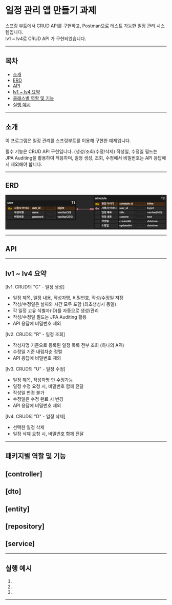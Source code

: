 # 일정 관리 앱 만들기 과제

스프링 부트에서 CRUD API를 구현하고, Postman으로 테스트 가능한 일정 관리 시스템입니다.  
lv1 ~ lv4로 CRUD API 가 구현되었습니다.

---

## 목차
- [소개](#소개)
- [ERD](#ERD)
- [API](#API)
- [lv1 ~ lv4 요약](#lv1--lv4-요약)
- [클래스별 역할 및 기능](#클래스별-역할-및-기능)
- [실행 예시](#실행-예시)

---

## 소개

이 프로그램은 일정 관리를 스프링부트를 이용해 구현한 예제입니다.

필수 기능은 CRUD API 구현입니다. (생성/조회/수정/삭제)
작성일, 수정일 필드는 JPA Auditing을 활용하여 적응하며,
일정 생성, 조회, 수정에서 비밀번호는 API 응답에서 제외해야 합니다.

---

## ERD

![ERD](images/ERD_1.png)

---

## API



---

## lv1 ~ lv4 요약

[lv1. CRUD의 "C" - 일정 생성]
- 일정 제목, 일정 내용, 작성자명, 비밀번호, 작성/수정일 저장
- 작성/수정일은 날짜와 시간 모두 포함 (최초생성시 동일)
- 각 일정 고유 식별자(ID)를 자동으로 생성/관리
- 작성/수정일 필드는 JPA Auditing 활용
- API 응답에 비밀번호 제외


[lv2. CRUD의 "R" - 일정 조회]
- 작성자명 기준으로 등록된 일정 목록 전부 조회 (하나의 API)
- 수정일 기준 내림차순 정렬
- API 응답에 비밀번호 제외


[lv3. CRUD의 "U" - 일정 수정]
- 일정 제목, 작성자명 만 수정가능
- 일정 수정 요청 시, 비밀번호 함께 전달
- 작성일 변경 불가 
- 수정일은 수정 완료 시 변경
- API 응답에 비밀번호 제외


[lv4. CRUD의 "D" - 일정 삭제]
- 선택한 일정 삭제
- 일정 삭제 요청 시, 비밀번호 함께 전달


---

## 패키지별 역할 및 기능

[controller]
- 

[dto]
- 

[entity]
- 

[repository]
- 

[service]
- 

---

## 실행 예시

1. 
2. 
3. 


---

